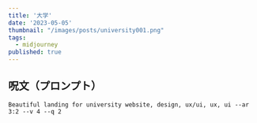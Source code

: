 ```yaml
---
title: '大学'
date: '2023-05-05'
thumbnail: "/images/posts/university001.png"
tags:
  - midjourney
published: true
---
```


## 呪文（プロンプト）
```
Beautiful landing for university website, design, ux/ui, ux, ui --ar 3:2 --v 4 --q 2
```